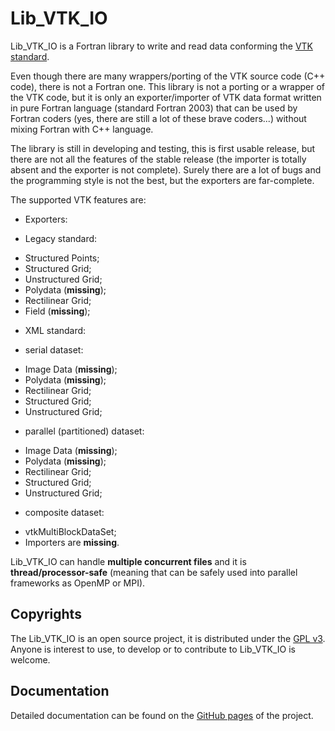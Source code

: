 # Lib\_VTK\_IO

Lib\_VTK\_IO is a Fortran library to write and read data conforming the [VTK standard](http://www.vtk.org/).

Even though there are many wrappers/porting of the VTK source code (C++ code), there is not a Fortran one. This library is not a porting or a wrapper of the VTK code, but it is only an exporter/importer of VTK data format written in pure Fortran language (standard Fortran 2003) that can be used by Fortran coders (yes, there are still a lot of these brave coders...) without mixing Fortran with C++ language.


The library is still in developing and testing, this is first usable release, but there are not all the features of the stable release (the importer is totally absent and the exporter is not complete). Surely there are a lot of bugs and the programming style is not the best, but the exporters are far-complete.

The supported VTK features are:
* Exporters:
 - Legacy standard:
  + Structured Points;
  + Structured Grid;
  + Unstructured Grid;
  + Polydata (__missing__);
  + Rectilinear Grid;
  + Field (__missing__);
 - XML standard:
  + serial dataset:
   * Image Data (__missing__);
   * Polydata (__missing__);
   * Rectilinear Grid;
   * Structured Grid;
   * Unstructured Grid;
  + parallel (partitioned) dataset:
   * Image Data (__missing__);
   * Polydata (__missing__);
   * Rectilinear Grid;
   * Structured Grid;
   * Unstructured Grid;
  + composite dataset:
   * vtkMultiBlockDataSet;
* Importers are __missing__.

Lib\_VTK\_IO can handle __multiple concurrent files__ and it is __thread/processor-safe__ (meaning that can be safely used into parallel frameworks as OpenMP or MPI).

## Copyrights

The Lib\_VTK\_IO is an open source project, it is distributed under the [GPL v3](http://www.gnu.org/licenses/gpl-3.0.html). Anyone is interest to use, to develop or to contribute to Lib\_VTK\_IO is welcome.

## Documentation

Detailed documentation can be found on the [GitHub pages](http://szaghi.github.com/Lib_VTK_IO/index.html) of the project.

